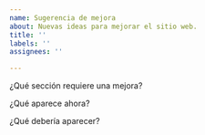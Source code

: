 ```yaml
---
name: Sugerencia de mejora
about: Nuevas ideas para mejorar el sitio web.
title: ''
labels: ''
assignees: ''

---
```


¿Qué sección requiere una mejora?


¿Qué aparece ahora?


¿Qué debería aparecer?
